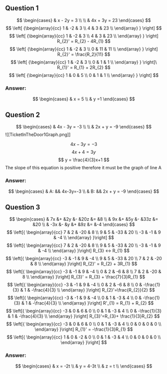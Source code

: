 ## Question 1

$$
    \begin{cases}
	 & x - 2y  = 3 \\ \\
     & 4x + 3y = 23 
    \end{cases}       
$$
$$
  \left[ {\begin{array}{cc}
    1 & -2 & 3 \\
    4 & 3 & 23 \\
  \end{array} } \right]
$$
$$
  \left[ {\begin{array}{cc}
    1 & -2 & 3 \\
    4 & 3 & 23 \\
  \end{array} } \right] R_{2}' = R_{2} - 4R_{1}
$$
$$
  \left[ {\begin{array}{cc}
    1 & -2 & 3 \\
    0 & 11 & 11 \\
  \end{array} } \right] R_{2}' = \frac{R_2}{11}
$$
$$
  \left[ {\begin{array}{cc}
    1 & -2 & 3 \\
    0 & 1 & 1 \\
  \end{array} } \right]\ R_{1}' = R_{1} + 2R_{2}
$$
$$
  \left[ {\begin{array}{cc}
    1 & 0 & 5 \\
    0 & 1 & 1 \\
  \end{array} } \right]
$$
### Answer: 
$$
\begin{cases} 
 & x = 5 \\
 & y =1
\end{cases}
$$

## Question 2
$$
    \begin{cases}
	 & 4x - 3y  = -3 \\ \\
     & 2x + y = -9 
    \end{cases}       
$$
![[TicketInTheDoor1Graph.png]]

$$
4x-3y=-3 
$$
$$
4x+4 = 3y
$$
$$
y = \frac{4}{3}x+1
$$
The slope of this equation is positive therefore it must be the graph of line A

### Answer:
$$
\begin{cases}
& A: && 4x-3y=-3 \\
& B: && 2x + y = -9
\end{cases}
$$

## Question 3

$$
\begin{cases}
& 7x &+ &2y &- &20z &= &8 \\
& 9x &+ &5y &- &33z &= &20 \\
& -3x &- &y &+ &9z &= &-4
\end{cases}
$$
$$
\left[{ \begin{array}{cc}
7 & 2 & -20 & 8 \\  
9 & 5 & -33 & 20 \\
-3 & -1 & 9 & -4 \\
\end{array} }\right]
$$
$$
\left[{ \begin{array}{cc}
7 & 2 & -20 & 8 \\  
9 & 5 & -33 & 20 \\
-3 & -1 & 9 & -4 \\
\end{array} }\right]
R_{3} <-> R_{1}
$$
$$
\left[{ \begin{array}{cc}
-3 & -1 & 9 & -4 \\
9 & 5 & -33 & 20 \\
7 & 2 & -20 & 8 \\  
\end{array} }\right]
R_{2}' = R_{2} + 3R_{1}
$$
$$
\left[{ \begin{array}{cc}
-3 & -1 & 9 & -4 \\
0 & 2 & -6 & 8 \\
7 & 2 & -20 & 8 \\  
\end{array} }\right]
R_{3}' = R_{3} + \frac{7}{3}R_{1}
$$
$$
\left[{ \begin{array}{cc}
-3 & -1 & 9 & -4 \\
0 & 2 & -6 & 8 \\
0 &  -\frac{1}{3} & 1 & -\frac{4}{3} \\  
\end{array} }\right]
R_{2}'=\frac{R_{2}}{2}
$$
$$
\left[{ \begin{array}{cc}
-3 & -1 & 9 & -4 \\
0 & 1 & -3 & 4 \\
0 &  -\frac{1}{3} & 1 & -\frac{4}{3} \\  
\end{array} }\right]
R'_{1} = R_{1} + R_{2}
$$
$$
\left[{ \begin{array}{cc}
-3 & 0 & 6 & 0 \\
0 & 1 & -3 & 4 \\
0 &  -\frac{1}{3} & 1 & -\frac{4}{3} \\  
\end{array} }\right]
R_{3}'=R_{3}+ \frac{1}{3}R_{2}
$$
$$
\left[{ \begin{array}{cc}
-3 & 0 & 6 & 0 \\
0 & 1 & -3 & 4 \\
0 &  0 & 0 & 0 \\  
\end{array} }\right]
R_{1}' = -\frac{1}{3}R_{1}
$$
$$
\left[{ \begin{array}{cc}
1 & 0 & -2 & 0 \\
0 & 1 & -3 & 4 \\
0 &  0 & 0 & 0 \\  
\end{array} }\right]
$$

### Answer:
$$
\begin{cases}
& x = -2t \\
& y = 4-3t \\
& z = t \\
\end{cases}
$$